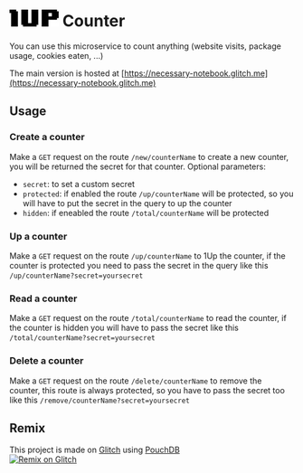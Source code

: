 #  ![logo](1UP.jpg) Counter

You can use this microservice to count anything (website visits, package usage, cookies eaten, ...)

The main version is hosted at [https://necessary-notebook.glitch.me](https://necessary-notebook.glitch.me)

## Usage
### Create a counter
Make a `GET` request on the route `/new/counterName` to create a new counter, you will be returned the secret for that counter.
Optional parameters:
- `secret`: to set a custom secret
- `protected`: if enabled the route `/up/counterName` will be protected, so you will have to put the secret in the query to up the counter
- `hidden`: if eneabled the route `/total/counterName` will be protected

### Up a counter
Make a `GET` request on the route `/up/counterName` to 1Up the counter, if the counter is protected you need to pass the secret in the query like this `/up/counterName?secret=yoursecret`

### Read a counter
Make a `GET` request on the route `/total/counterName` to read the counter, if the counter is hidden you will have to pass the secret like this `/total/counterName?secret=yoursecret`

### Delete a counter
Make a `GET` request on the route `/delete/counterName` to remove the counter, this route is always protected, so you have to pass the secret too like this `/remove/counterName?secret=yoursecret`

## Remix
This project is made on [Glitch](https://glitch.com) using [PouchDB](https://pouchdb.com/)  
[![Remix on Glitch](https://cdn.glitch.com/2703baf2-b643-4da7-ab91-7ee2a2d00b5b%2Fremix-button.svg)](https://glitch.com/edit/#!/remix/https://necessary-notebook.glitch.me)
